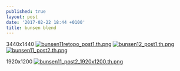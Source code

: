 ```yaml
---
published: true
layout: post
date: '2017-02-22 18:44 +0100'
title: bunsen blend
---
```

3440x1440
[![bunsen11retopo_post1.th.png](https://cdn.scrot.moe/images/2017/02/23/bunsen11retopo_post1.th.png)](https://cdn.scrot.moe/images/2017/02/23/bunsen11retopo_post1.png)
[![bunsen12_post1.th.png](https://cdn.scrot.moe/images/2017/02/22/bunsen12_post1.th.png)](https://cdn.scrot.moe/images/2017/02/22/bunsen12_post1.png)
[![bunsen11_post2.th.png](https://cdn.scrot.moe/images/2017/02/22/bunsen11_post2.th.png)](https://cdn.scrot.moe/images/2017/02/22/bunsen11_post2.png)

1920x1200
[![bunsen11_post2_1920x1200.th.png](https://cdn.scrot.moe/images/2017/02/22/bunsen11_post2_1920x1200.th.png)](https://cdn.scrot.moe/images/2017/02/22/bunsen11_post2_1920x1200.png)
